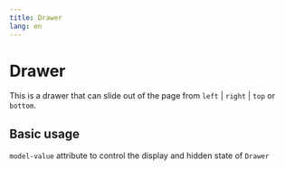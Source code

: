 ```yaml
---
title: Drawer
lang: en
---
```


<script setup lang="ts">

</script>

# Drawer

This is a drawer that can slide out of the page from ```left``` | ```right``` | ```top``` or ```bottom```.


## Basic usage

```model-value``` attribute to control the display and hidden state of ```Drawer```

<demo src="../../../example/drawer/base.vue"></demo>




